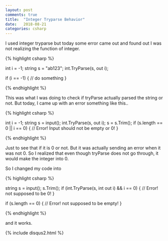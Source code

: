 ```yaml
---
layout: post
comments: true
title:  "Integer Tryparse Behavior"
date:   2018-08-21
categories: csharp
---
```


I used integer tryparse 
but today some error came out and found out 
I was not realizing the function of integer.

{% highlight csharp %}

int i = -1;
string s = "ab123";
int.TryParse(s, out i);

if (i == -1) {
	// do something
}

{% endhighlight %}

This was what I was doing to check if 
tryParse actually parsed the string or not.
But today, I came up with an error something like this..

{% highlight csharp %}

int i = -1;
string s = input();
int.TryParse(s, out i);
s = s.Trim();
if (s.length == 0 || i == 0) {
	// Error! Input should not be empty or 0!
}

{% endhighlight %}

Just to see that if it is 0 or not.
But it was actually sending an error when it was not 0.
So I realized that even though tryParse does not go through,
it would make the integer into 0.

So I changed my code into

{% highlight csharp %}

string s = input();
s.Trim();
if (int.TryParse(s, int out i) && i == 0) {
	// Error! not supposed to be 0!
}

if (s.length == 0) {
	// Error! not supposed to be empty!
}


{% endhighlight %}

and it works.


{% include disqus2.html %}